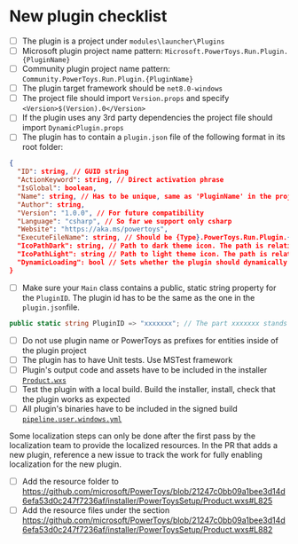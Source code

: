 # New plugin checklist

- [ ] The plugin is a project under `modules\launcher\Plugins`
- [ ] Microsoft plugin project name pattern: `Microsoft.PowerToys.Run.Plugin.{PluginName}`
- [ ] Community plugin project name pattern: `Community.PowerToys.Run.Plugin.{PluginName}`
- [ ] The plugin target framework should be `net8.0-windows`
- [ ] The project file should import `Version.props` and specify `<Version>$(Version).0</Version>`
- [ ] If the plugin uses any 3rd party dependencies the project file should import `DynamicPlugin.props`
- [ ] The plugin has to contain a `plugin.json` file of the following format in its root folder:

```json
{
  "ID": string, // GUID string
  "ActionKeyword": string, // Direct activation phrase
  "IsGlobal": boolean,
  "Name": string, // Has to be unique, same as 'PluginName' in the project name pattern  
  "Author": string,
  "Version": "1.0.0", // For future compatibility
  "Language": "csharp", // So far we support only csharp 
  "Website": "https://aka.ms/powertoys",
  "ExecuteFileName": string, // Should be {Type}.PowerToys.Run.Plugin.{PluginName}.dll
  "IcoPathDark": string, // Path to dark theme icon. The path is relative to the root plugin folder 
  "IcoPathLight": string // Path to light theme icon. The path is relative to the root plugin folder
  "DynamicLoading": bool // Sets whether the plugin should dynamically load any dependencies isolated from the core application.  
}
```

- [ ] Make sure your `Main` class contains a public, static string property for the `PluginID`. The plugin id has to be the same as the one in the `plugin.json`file.

```csharp
public static string PluginID => "xxxxxxx"; // The part xxxxxxx stands for the plugin ID.
```

- [ ] Do not use plugin name or PowerToys as prefixes for entities inside of the plugin project
- [ ] The plugin has to have Unit tests. Use MSTest framework
- [ ] Plugin's output code and assets have to be included in the installer [`Product.wxs`](/installer/PowerToysSetup/Product.wxs)
- [ ] Test the plugin with a local build. Build the installer, install, check that the plugin works as expected
- [ ] All plugin's binaries have to be included in the signed build [`pipeline.user.windows.yml`](/.pipelines/pipeline.user.windows.yml)

Some localization steps can only be done after the first pass by the localization team to provide the localized resources.
In the PR that adds a new plugin, reference a new issue to track the work for fully enabling localization for the new plugin.

- [ ] Add the resource folder to https://github.com/microsoft/PowerToys/blob/21247c0bb09a1bee3d14d6efa53d0c247f7236af/installer/PowerToysSetup/Product.wxs#L825
- [ ] Add the resource files under the section https://github.com/microsoft/PowerToys/blob/21247c0bb09a1bee3d14d6efa53d0c247f7236af/installer/PowerToysSetup/Product.wxs#L882
